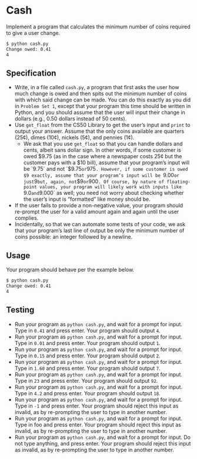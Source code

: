 # Cash

Implement a program that calculates the minimum number of coins required to give a user change.

```sh
$ python cash.py
Change owed: 0.41
4
```

## Specification

- Write, in a file called `cash.py`, a program that first asks the user how much change is owed and then spits out the minimum number of coins with which said change can be made. You can do this exactly as you did in `Problem Set 1`, except that your program this time should be written in Python, and you should assume that the user will input their change in dollars (e.g., 0.50 dollars instead of 50 cents).
- Use `get_float` from the CS50 Library to get the user’s input and `print` to output your answer. Assume that the only coins available are quarters (25¢), dimes (10¢), nickels (5¢), and pennies (1¢).
    - We ask that you use `get_float` so that you can handle dollars and cents, albeit sans dollar sign. In other words, if some customer is owed $9.75 (as in the case where a newspaper costs 25¢ but the customer pays with a $10 bill), assume that your program’s input will be `9.75` and not `$9.75` or `975`. However, if some customer is owed $9 exactly, assume that your program’s input will be `9.00` or just `9` but, again, not `$9` or `900`. Of course, by nature of floating-point values, your program will likely work with inputs like `9.0` and `9.000` as well; you need not worry about checking whether the user’s input is “formatted” like money should be.
- If the user fails to provide a non-negative value, your program should re-prompt the user for a valid amount again and again until the user complies.
- Incidentally, so that we can automate some tests of your code, we ask that your program’s last line of output be only the minimum number of coins possible: an integer followed by a newline.

## Usage

Your program should behave per the example below.

```sh
$ python cash.py
Change owed: 0.41
4
```

## Testing

- Run your program as `python cash.py`, and wait for a prompt for input. Type in `0.41` and press enter. Your program should output `4`.
- Run your program as `python cash.py`, and wait for a prompt for input. Type in `0.01` and press enter. Your program should output `1`.
- Run your program as `python cash.py`, and wait for a prompt for input. Type in `0.15` and press enter. Your program should output `2`.
- Run your program as `python cash.py`, and wait for a prompt for input. Type in `1.60` and press enter. Your program should output `7`.
- Run your program as `python cash.py`, and wait for a prompt for input. Type in `23` and press enter. Your program should output `92`.
- Run your program as `python cash.py`, and wait for a prompt for input. Type in `4.2` and press enter. Your program should output `18`.
- Run your program as `python cash.py`, and wait for a prompt for input. Type in `-1` and press enter. Your program should reject this input as invalid, as by re-prompting the user to type in another number.
- Run your program as `python cash.py`, and wait for a prompt for input. Type in foo and press enter. Your program should reject this input as invalid, as by re-prompting the user to type in another number.
- Run your program as `python cash.py`, and wait for a prompt for input. Do not type anything, and press enter. Your program should reject this input as invalid, as by re-prompting the user to type in another number.